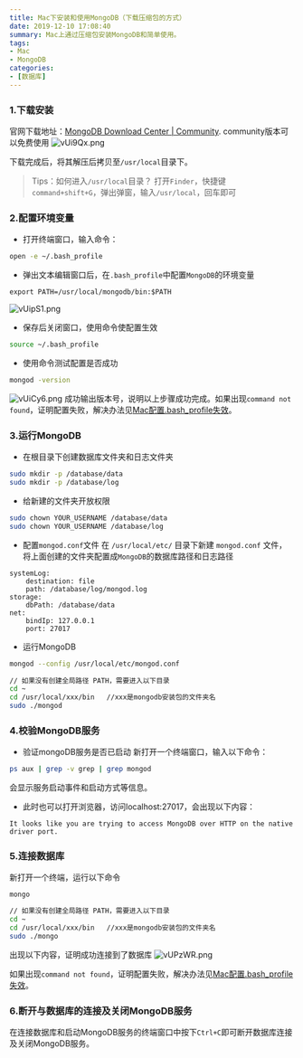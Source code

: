 ```yaml
---
title: Mac下安装和使用MongoDB（下载压缩包的方式）
date: 2019-12-10 17:08:40
summary: Mac上通过压缩包安装MongoDB和简单使用。
tags:
- Mac
- MongoDB
categories:
- [数据库]
---
```

### 1.下载安装
官网下载地址：[MongoDB Download Center | Community](https://www.mongodb.com/download-center/community). community版本可以免费使用
![vUi9Qx.png](https://s1.ax1x.com/2022/08/14/vUi9Qx.png)


下载完成后，将其解压后拷贝至`/usr/local`目录下。

>Tips：如何进入`/usr/local`目录？
打开`Finder`，快捷键`command+shift+G`，弹出弹窗，输入`/usr/local`，回车即可

### 2.配置环境变量
- 打开终端窗口，输入命令：

``` bash
open -e ~/.bash_profile
```

- 弹出文本编辑窗口后，在`.bash_profile`中配置`MongoDB`的环境变量

```
export PATH=/usr/local/mongodb/bin:$PATH
```
![vUipS1.png](https://s1.ax1x.com/2022/08/14/vUipS1.png)
- 保存后关闭窗口，使用命令使配置生效

```bash
source ~/.bash_profile
```

- 使用命令测试配置是否成功

``` bash
mongod -version
```
![vUiCy6.png](https://s1.ax1x.com/2022/08/14/vUiCy6.png)
成功输出版本号，说明以上步骤成功完成。如果出现`command not found`，证明配置失败，解决办法见[Mac配置.bash_profile失效](http://localhost:4000/2019-12-30-mac-pei-zhi-bash-profile-chong-qi-zhong-duan-hou-pei-zhi-shi-xiao.html)。

### 3.运行MongoDB
- 在根目录下创建数据库文件夹和日志文件夹

``` bash
sudo mkdir -p /database/data
sudo mkdir -p /database/log
```

- 给新建的文件夹开放权限

``` bash
sudo chown YOUR_USERNAME /database/data
sudo chown YOUR_USERNAME /database/log
```

- 配置`mongod.conf`文件
在 `/usr/local/etc/` 目录下新建 `mongod.conf` 文件，将上面创建的文件夹配置成`MongoDB`的数据库路径和日志路径

``` text
systemLog:
    destination: file
    path: /database/log/mongod.log
storage:
    dbPath: ⁨/database/data
net:
    bindIp: 127.0.0.1
    port: 27017 
```

- 运行MongoDB

``` bash
mongod --config /usr/local/etc/mongod.conf
 
// 如果没有创建全局路径 PATH，需要进入以下目录
cd ~
cd /usr/local/xxx/bin   //xxx是mongodb安装包的文件夹名
sudo ./mongod
```

### 4.校验MongoDB服务
- 验证mongoDB服务是否已启动
新打开一个终端窗口，输入以下命令：

``` bash
ps aux | grep -v grep | grep mongod
```

会显示服务启动事件和启动方式等信息。

- 此时也可以打开浏览器，访问localhost:27017，会出现以下内容：

```
It looks like you are trying to access MongoDB over HTTP on the native driver port.
```

### 5.连接数据库
新打开一个终端，运行以下命令
``` bash
mongo

// 如果没有创建全局路径 PATH，需要进入以下目录
cd ~
cd /usr/local/xxx/bin   //xxx是mongodb安装包的文件夹名
sudo ./mongo
```

出现以下内容，证明成功连接到了数据库
![vUPzWR.png](https://s1.ax1x.com/2022/08/14/vUPzWR.png)


如果出现`command not found`，证明配置失败，解决办法见[Mac配置.bash_profile失效](http://localhost:4000/2019-12-30-mac-pei-zhi-bash-profile-chong-qi-zhong-duan-hou-pei-zhi-shi-xiao.html)。

### 6.断开与数据库的连接及关闭MongoDB服务
在连接数据库和启动MongoDB服务的终端窗口中按下`Ctrl+C`即可断开数据库连接及关闭MongoDB服务。

 